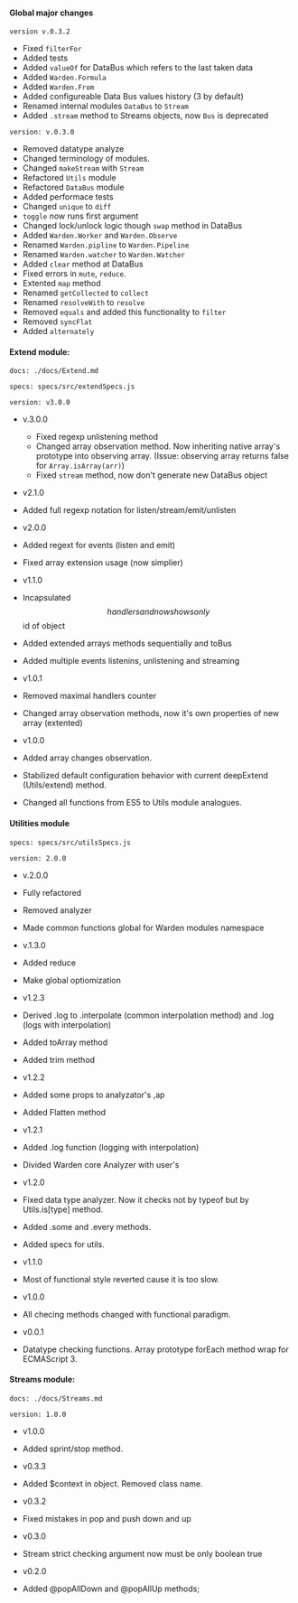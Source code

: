 #### Global major changes
`version v.0.3.2`
  - Fixed `filterFor`
  - Added tests
  - Added `valueOf` for DataBus which refers to the last taken data
  - Added `Warden.Formula`
  - Added `Warden.From`
  - Added configureable Data Bus values history (3 by default)
  - Renamed internal modules `DataBus` to `Stream`
  - Added `.stream` method to Streams objects, now `Bus` is deprecated
  
   
`version: v.0.3.0`

  - Removed datatype analyze
  - Changed terminology of modules.
  - Changed `makeStream` with `Stream`
  - Refactored `Utils` module
  - Refactored `DataBus` module
  - Added performace tests
  - Changed `unique` to `diff`
  - `toggle` now runs first argument
  - Changed lock/unlock logic though `swap` method in DataBus
 - Added `Warden.Worker` and `Warden.Observe`
 - Renamed `Warden.pipline` to `Warden.Pipeline`
 - Renamed `Warden.watcher` to `Warden.Watcher`
 - Added `clear` method at DataBus
 - Fixed errors in `mute`, `reduce`.
 - Extented `map` method
 - Renamed `getCollected` to `collect`
 - Renamed `resolveWith` to `resolve`
 - Removed `equals` and added this functionality to `filter`
 - Removed `syncFlat`
 - Added `alternately`

####  Extend module:
`docs: ./docs/Extend.md`

`specs: specs/src/extendSpecs.js`

`version: v3.0.0`

 - v.3.0.0
    - Fixed regexp unlistening method
    - Changed array observation method. Now inheriting native array's prototype into observing array. (Issue: observing array returns false for `Array.isArray(arr)`)
    - Fixed `stream` method, now don't generate new DataBus object


 - v2.1.0
  - Added full regexp notation for listen/stream/emit/unlisten


 - v2.0.0
  - Added regext for events (listen and emit)
  - Fixed array extension usage (now simplier)


 - v1.1.0
  - Incapsulated $$handlers and now shows only $$id of object
  - Added extended arrays methods sequentially and toBus
  - Added multiple events listenins, unlistening and streaming


 - v1.0.1
  - Removed maximal handlers counter
  - Changed array observation methods, now it's own properties of new array (extented)


 - v1.0.0
  - Added array changes observation.
  - Stabilized default configuration behavior with current deepExtend (Utils/extend) method.
  - Changed all functions from ES5 to Utils module analogues.

####  Utilities module
`specs: specs/src/utilsSpecs.js`

`version: 2.0.0`

 - v.2.0.0
  - Fully refactored
  - Removed analyzer
  - Made common functions global for Warden modules namespace


 - v.1.3.0
  - Added reduce
  - Make global optiomization


 - v1.2.3
  - Derived .log  to .interpolate (common interpolation method) and .log (logs with interpolation)
  - Added toArray method
  - Added trim method


 - v1.2.2
  - Added some props to analyzator's ,ap
  - Added Flatten method


 - v1.2.1
  - Added .log function (logging with interpolation)
  - Divided Warden core Analyzer with user's


 - v1.2.0
  - Fixed data type analyzer. Now it checks not by typeof but by Utils.is[type] method.
  - Added .some and .every methods.
  - Added specs for utils.


 - v1.1.0
  - Most of functional style reverted cause it is too slow.


 - v1.0.0
  - All checing methods changed with functional paradigm.


 - v0.0.1
  - Datatype checking functions. Array prototype forEach method wrap for ECMAScript 3.

#### Streams module:
`docs: ./docs/Streams.md`

`version: 1.0.0`

 - v1.0.0
  - Added sprint/stop method.


 - v0.3.3
  - Added $context in object. Removed class name.


 - v0.3.2
  - Fixed mistakes in pop and push down and up


 - v0.3.0
  - Stream strict checking argument now must be only boolean true


 - v0.2.0
  - Added @popAllDown and @popAllUp methods;
